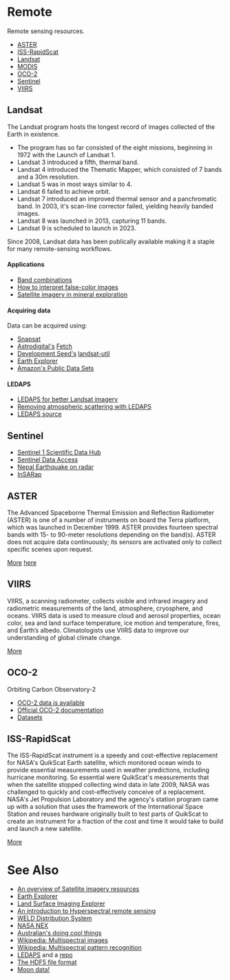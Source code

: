 Remote
======

Remote sensing resources.

- [ASTER](https://github.com/jacquestardie/remote#aster)
- [ISS-RapidScat](https://github.com/jacquestardie/remote#rapidscat)
- [Landsat](https://github.com/jacquestardie/remote#landsat)
- [MODIS](https://github.com/jacquestardie/remote#modis)
- [OCO-2](https://github.com/jacquestardie/remote#oco-2)
- [Sentinel](https://github.com/jacquestardie/remote#sentinel)
- [VIIRS](https://github.com/jacquestardie/remote#viirs)


Landsat
-------

The Landsat program hosts the longest record of images collected of the Earth in existence. 
- The program has so far consisted of the eight missions, beginning in 1972 with the Launch of Landsat 1. 
- Landsat 3 introduced a fifth, thermal band. 
- Landsat 4 introduced the Thematic Mapper, which consisted of 7 bands and a 30m resolution.
- Landsat 5 was in most ways similar to 4.
- Landsat 6 failed to achieve orbit.
- Landsat 7 introduced an improved thermal sensor and a panchromatic band. In 2003, it's scan-line corrector failed, yielding heavily banded images.
- Landsat 8 was launched in 2013, capturing 11 bands.
- Landsat 9 is scheduled to launch in 2023.

Since 2008, Landsat data has been publically available making it a staple for many remote-sensing workflows.

#### Applications

- [Band combinations](http://blogs.esri.com/esri/arcgis/2015/04/21/landsat-8-enthusiasts-whats-your-favorite-band-combination/)
- [How to interpret false-color images](http://earthobservatory.nasa.gov/Features/FalseColor/page6.php)
- [Satellite imagery in mineral exploration](http://blog.micromine.com/tag/landsat-8/)

#### Acquiring data

Data can be acquired using:
- [Snapsat](http://snapsat.org)
- [Astrodigital's]() [Fetch](http://fetch.astrodigital.com/)
- [Development Seed's](https://developmentseed.org/) [landsat-util](https://github.com/developmentseed/landsat-util)
- [Earth Explorer](http://earthexplorer.usgs.gov/)
- [Amazon's Public Data Sets](https://aws.amazon.com/public-data-sets/landsat/)

#### LEDAPS

- [LEDAPS for better Landsat imagery](https://www.mapbox.com/blog/ledaps-for-better-landsat-imagery/)
- [Removing atmospheric scattering with LEDAPS](https://www.mapbox.com/blog/removing-atmosphere-scatter/)
- [LEDAPS source](https://code.google.com/p/ledaps/wiki/Version_2_3_0)


Sentinel
--------

- [Sentinel 1 Scientific Data Hub](https://scihub.esa.int/)
- [Sentinel Data Access](https://sentinel.esa.int/web/sentinel/sentinel-data-access)
- [Nepal Earthquake on radar](http://www.esa.int/Our_Activities/Observing_the_Earth/Copernicus/Sentinel-1/Nepal_earthquake_on_the_radar)
- [InSARap](http://insarap.org/)


ASTER
-----

The Advanced Spaceborne Thermal Emission and Reflection Radiometer (ASTER) is one of a number of instruments on board the Terra platform, which was launched in December 1999. ASTER provides fourteen spectral bands with 15- to 90-meter resolutions depending on the band(s). ASTER does not acquire data continuously; its sensors are activated only to collect specific scenes upon request.

[More](https://lta.cr.usgs.gov/satellite_aster) [here](http://asterweb.jpl.nasa.gov/)


VIIRS
-----

VIIRS, a scanning radiometer, collects visible and infrared imagery and radiometric measurements of the land, atmosphere, cryosphere, and oceans. VIIRS data is used to measure cloud and aerosol properties, ocean color, sea and land surface temperature, ice motion and temperature, fires, and Earth’s albedo. Climatologists use VIIRS data to improve our understanding of global climate change.

[More](http://npp.gsfc.nasa.gov/viirs.html)


OCO-2
-----

Orbiting Carbon Observatory-2

- [OCO-2 data is available](http://disc.sci.gsfc.nasa.gov/datareleases/First_CO2_data_from_OCO-2)
- [Official OCO-2 documentation](http://disc.sci.gsfc.nasa.gov/OCO-2/documentation/oco-2-v6)
- [Datasets](ftp://oco2.gesdisc.eosdis.nasa.gov/data/s4pa/OCO2_DATA/)


ISS-RapidScat
-------------

The ISS-RapidScat instrument is a speedy and cost-effective replacement for NASA's QuikScat Earth satellite, which monitored ocean winds to provide essential measurements used in weather predictions, including hurricane monitoring. So essential were QuikScat's measurements that when the satellite stopped collecting wind data in late 2009, NASA was challenged to quickly and cost-effectively conceive of a replacement. NASA's Jet Propulsion Laboratory and the agency's station program came up with a solution that uses the framework of the International Space Station and reuses hardware originally built to test parts of QuikScat to create an instrument for a fraction of the cost and time it would take to build and launch a new satellite. 

[More](http://www.jpl.nasa.gov/missions/iss-rapidscat/)


See Also
========

- [An overview of Satellite imagery resources](http://carpe.umd.edu/geospatial/satellite_imagery_resources.php)
- [Earth Explorer](http://earthexplorer.usgs.gov/)
- [Land Surface Imaging Explorer](http://lsiexplorer.cr.usgs.gov/)
- [An introduction to Hyperspectral remote sensing](http://www.geol-amu.org/notes/m14a-4-11.htm)
- [WELD Distribution System](http://globalweld.cr.usgs.gov/)
- [NASA NEX](https://aws.amazon.com/nasa/nex/)
- [Australian's doing cool things](http://www.qld.gov.au/environment/land/vegetation/mapping/satellite-images/april/)
- [Wikipedia: Multispectral images](https://en.wikipedia.org/wiki/Multispectral_image)
- [Wikipedia: Multispectral pattern recognition](https://en.wikipedia.org/wiki/Multispectral_pattern_recognition)
- [LEDAPS](http://ledapsweb.nascom.nasa.gov/overview/overview.html) and a [repo](https://github.com/dongjief/ledaps)
- [The HDF5 file format](http://www.gdal.org/frmt_hdf5.html)
- [Moon data!](http://astrogeology.usgs.gov/search/details/Moon/LRO/LOLA/Lunar_LRO_LOLA_Global_LDEM_118m_Mar2014/cub)
